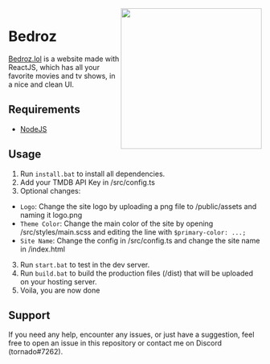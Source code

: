 <img align="right" src="https://i.imgur.io/Amj2BQi_d.webp?maxwidth=640&shape=thumb&fidelity=medium" width="280px" draggable="false">

# Bedroz
[Bedroz.lol](https://bedroz.lol) is a website made with ReactJS, which has all your favorite movies and tv shows, in a nice and clean UI. 

## Requirements
- [NodeJS](https://nodejs.org/en/download/)

## Usage
1. Run `install.bat` to install all dependencies.
2. Add your TMDB API Key in /src/config.ts
3. Optional changes:

- `Logo`: Change the site logo by uploading a png file to /public/assets and naming it logo.png
- `Theme Color`: Change the main color of the site by opening /src/styles/main.scss and editing the line with `$primary-color: ...;`
- `Site Name`: Change the config in /src/config.ts and change the site name in /index.html

3. Run `start.bat` to test in the dev server. 
4. Run `build.bat` to build the production files (/dist) that will be uploaded on your hosting server.
5. Voila, you are now done 

## Support
If you need any help, encounter any issues, or just have a suggestion, feel free to open an issue in this repository or contact me on Discord (tornado#7262).
